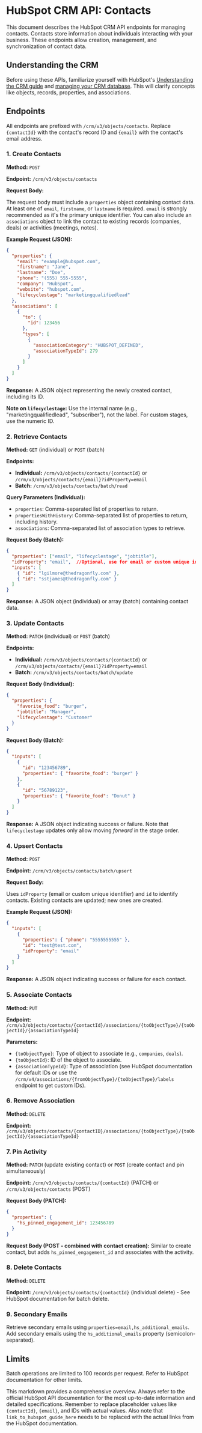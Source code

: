 # HubSpot CRM API: Contacts

This document describes the HubSpot CRM API endpoints for managing contacts.  Contacts store information about individuals interacting with your business.  These endpoints allow creation, management, and synchronization of contact data.

## Understanding the CRM

Before using these APIs, familiarize yourself with HubSpot's [Understanding the CRM guide](link_to_hubspot_guide_here) and [managing your CRM database](link_to_hubspot_guide_here).  This will clarify concepts like objects, records, properties, and associations.

## Endpoints

All endpoints are prefixed with `/crm/v3/objects/contacts`.  Replace `{contactId}` with the contact's record ID and `{email}` with the contact's email address.

### 1. Create Contacts

**Method:** `POST`

**Endpoint:** `/crm/v3/objects/contacts`

**Request Body:**

The request body must include a `properties` object containing contact data. At least one of `email`, `firstname`, or `lastname` is required.  `email` is strongly recommended as it's the primary unique identifier.  You can also include an `associations` object to link the contact to existing records (companies, deals) or activities (meetings, notes).

**Example Request (JSON):**

```json
{
  "properties": {
    "email": "example@hubspot.com",
    "firstname": "Jane",
    "lastname": "Doe",
    "phone": "(555) 555-5555",
    "company": "HubSpot",
    "website": "hubspot.com",
    "lifecyclestage": "marketingqualifiedlead"
  },
  "associations": [
    {
      "to": {
        "id": 123456 
      },
      "types": [
        {
          "associationCategory": "HUBSPOT_DEFINED",
          "associationTypeId": 279 
        }
      ]
    }
  ]
}
```

**Response:**  A JSON object representing the newly created contact, including its ID.

**Note on `lifecyclestage`:**  Use the internal name (e.g., "marketingqualifiedlead", "subscriber"), not the label.  For custom stages, use the numeric ID.


### 2. Retrieve Contacts

**Method:** `GET` (individual) or `POST` (batch)

**Endpoints:**

* **Individual:** `/crm/v3/objects/contacts/{contactId}` or `/crm/v3/objects/contacts/{email}?idProperty=email`
* **Batch:** `/crm/v3/objects/contacts/batch/read`

**Query Parameters (Individual):**

* `properties`: Comma-separated list of properties to return.
* `propertiesWithHistory`: Comma-separated list of properties to return, including history.
* `associations`: Comma-separated list of association types to retrieve.

**Request Body (Batch):**

```json
{
  "properties": ["email", "lifecyclestage", "jobtitle"],
  "idProperty": "email",  //Optional, use for email or custom unique identifier
  "inputs": [
    { "id": "lgilmore@thedragonfly.com" },
    { "id": "sstjames@thedragonfly.com" }
  ]
}
```


**Response:**  A JSON object (individual) or array (batch) containing contact data.


### 3. Update Contacts

**Method:** `PATCH` (individual) or `POST` (batch)

**Endpoints:**

* **Individual:** `/crm/v3/objects/contacts/{contactId}` or `/crm/v3/objects/contacts/{email}?idProperty=email`
* **Batch:** `/crm/v3/objects/contacts/batch/update`

**Request Body (Individual):**

```json
{
  "properties": {
    "favorite_food": "burger",
    "jobtitle": "Manager",
    "lifecyclestage": "Customer"
  }
}
```

**Request Body (Batch):**

```json
{
  "inputs": [
    {
      "id": "123456789",
      "properties": { "favorite_food": "burger" }
    },
    {
      "id": "56789123",
      "properties": { "favorite_food": "Donut" }
    }
  ]
}
```

**Response:** A JSON object indicating success or failure.  Note that `lifecyclestage` updates only allow moving *forward* in the stage order.


### 4. Upsert Contacts

**Method:** `POST`

**Endpoint:** `/crm/v3/objects/contacts/batch/upsert`

**Request Body:**

Uses `idProperty` (email or custom unique identifier) and `id` to identify contacts.  Existing contacts are updated; new ones are created.

**Example Request (JSON):**

```json
{
  "inputs": [
    {
      "properties": { "phone": "5555555555" },
      "id": "test@test.com",
      "idProperty": "email"
    }
  ]
}
```

**Response:** A JSON object indicating success or failure for each contact.


### 5. Associate Contacts

**Method:** `PUT`

**Endpoint:** `/crm/v3/objects/contacts/{contactId}/associations/{toObjectType}/{toObjectId}/{associationTypeId}`

**Parameters:**

* `{toObjectType}`:  Type of object to associate (e.g., `companies`, `deals`).
* `{toObjectId}`: ID of the object to associate.
* `{associationTypeId}`: Type of association (see HubSpot documentation for default IDs or use the `/crm/v4/associations/{fromObjectType}/{toObjectType}/labels` endpoint to get custom IDs).


### 6. Remove Association

**Method:** `DELETE`

**Endpoint:** `/crm/v3/objects/contacts/{contactID}/associations/{toObjectType}/{toObjectId}/{associationTypeId}`

### 7. Pin Activity

**Method:** `PATCH` (update existing contact) or `POST` (create contact and pin simultaneously)


**Endpoint:** `/crm/v3/objects/contacts/{contactId}` (PATCH) or `/crm/v3/objects/contacts` (POST)

**Request Body (PATCH):**

```json
{
  "properties": {
    "hs_pinned_engagement_id": 123456789
  }
}
```

**Request Body (POST - combined with contact creation):**  Similar to create contact, but adds `hs_pinned_engagement_id` and associates with the activity.

### 8. Delete Contacts

**Method:** `DELETE`

**Endpoint:** `/crm/v3/objects/contacts/{contactId}` (individual delete)  - See HubSpot documentation for batch delete.


### 9. Secondary Emails

Retrieve secondary emails using `properties=email,hs_additional_emails`.  Add secondary emails using the `hs_additional_emails` property (semicolon-separated).


## Limits

Batch operations are limited to 100 records per request.  Refer to HubSpot documentation for other limits.


This markdown provides a comprehensive overview. Always refer to the official HubSpot API documentation for the most up-to-date information and detailed specifications.  Remember to replace placeholder values like `{contactId}`, `{email}`, and IDs with actual values.  Also note that  `link_to_hubspot_guide_here` needs to be replaced with the actual links from the HubSpot documentation.
